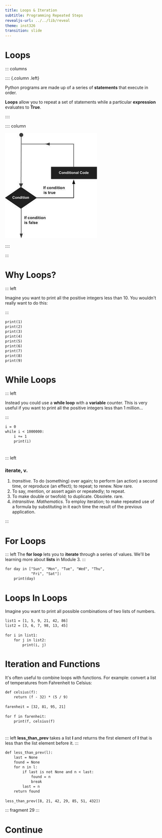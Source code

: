 ```yaml
---
title: Loops & Iteration
subtitle: Programming Repeated Steps
revealjs-url: ../../lib/reveal
theme: inst326
transition: slide
---
```


# Loops

::: columns 

:::: {.column .left}

Python programs are made up of a series of **statements** that execute in order.

**Loops** allow you to repeat a set of statements while a particular
**expression** evaluates to **True**.

::::

:::: column

<img src="images/loop.jpg">

::::

:::


# Why Loops? 

::: left

Imagine you want to print all the positive integers less than 10. You wouldn't really want to do this:

:::

``` {.python .numberLines}
print(1)
print(2)
print(3)
print(4)
print(5)
print(6)
print(7)
print(8)
print(9)
```

# While Loops

::: left

Instead you could use a **while loop** with a **variable** counter. This is very
useful if you want to print all the positive integers less than 1 million...

:::

``` {.python .numberLines}
i = 0
while i < 1000000:
    i += 1
    print(i)
```

#

::: left

### iterate, v.

1. *transitive.* To do (something) over again; to perform (an action) a second
   time, or reproduce (an effect); to repeat; to renew. Now rare.
2. To say, mention, or assert again or repeatedly; to repeat.
3. To make double or twofold; to duplicate. Obsolete. rare.
4. *intransitive. Mathematics.* To employ iteration; to make repeated use of a
   formula by substituting in it each time the result of the previous
   application.

:::


# For Loops

::: left
The **for loop** lets you to **iterate** through a series of values. We'll be
learning more about **lists** in Module 3.
:::

``` {.python .lineNumbers}
for day in ["Sun", "Mon", "Tue", "Wed", "Thu", 
            "Fri", "Sat"]:
    print(day)
```

# Loops In Loops

Imagine you want to print all possible combinations of two lists of numbers.

``` {.python .numberLines}
list1 = [1, 5, 9, 21, 42, 86]
list2 = [3, 6, 7, 98, 13, 45]

for i in list1:
    for j in list2:
        print(i, j)
```

# Iteration and Functions


It's often useful to combine loops with functions. For example: convert a
list of temperatures from Fahrenheit to Celsius:

``` {.python .numberLines}
def celsius(f):
    return (f - 32) * (5 / 9)

farenheit = [32, 81, 95, 21]

for f in farenheit:
    print(f, celsius(f)
```

#

::: left
**less_than_prev** takes a list **l** and returns the first element of **l** that is less than the list element before it.
:::

``` {.python .numberList}
def less_than_prev(l):
    last = None
    found = None
    for n in l:
        if last is not None and n < last:
            found = n
            break
        last = n
    return found

less_than_prev([8, 21, 42, 29, 85, 51, 432])
```

::: fragment
29
:::

# Continue


